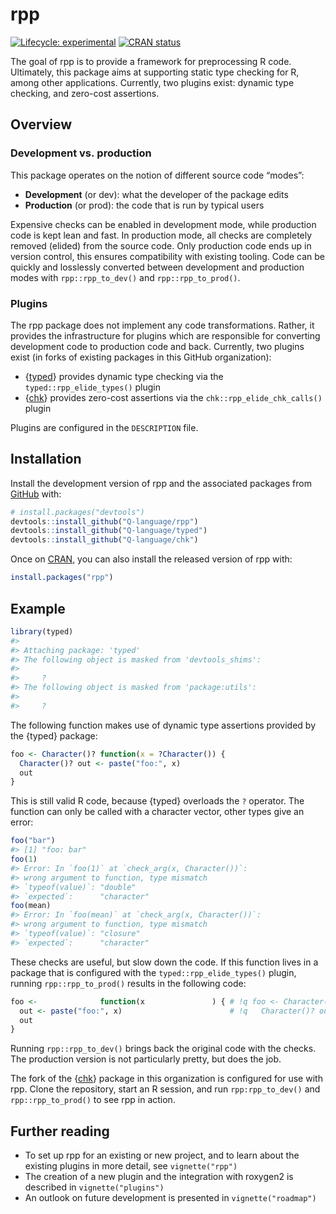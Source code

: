 
<!-- README.md is generated from README.Rmd. Please edit that file -->

# rpp

<!-- badges: start -->

[![Lifecycle:
experimental](https://img.shields.io/badge/lifecycle-experimental-orange.svg)](https://lifecycle.r-lib.org/articles/stages.html#experimental)
[![CRAN
status](https://www.r-pkg.org/badges/version/rpp)](https://CRAN.R-project.org/package=rpp)
<!-- badges: end -->

The goal of rpp is to provide a framework for preprocessing R code.
Ultimately, this package aims at supporting static type checking for R,
among other applications. Currently, two plugins exist: dynamic type
checking, and zero-cost assertions.

## Overview

### Development vs. production

This package operates on the notion of different source code “modes”:

-   **Development** (or dev): what the developer of the package edits
-   **Production** (or prod): the code that is run by typical users

Expensive checks can be enabled in development mode, while production
code is kept lean and fast. In production mode, all checks are
completely removed (elided) from the source code. Only production code
ends up in version control, this ensures compatibility with existing
tooling. Code can be quickly and losslessly converted between
development and production modes with `rpp::rpp_to_dev()` and
`rpp::rpp_to_prod()`.

### Plugins

The rpp package does not implement any code transformations. Rather, it
provides the infrastructure for plugins which are responsible for
converting development code to production code and back. Currently, two
plugins exist (in forks of existing packages in this GitHub
organization):

-   {[typed](https://github.com/Q-language/typed)} provides dynamic type
    checking via the `typed::rpp_elide_types()` plugin
-   {[chk](https://github.com/Q-language/chk)} provides zero-cost
    assertions via the `chk::rpp_elide_chk_calls()` plugin

Plugins are configured in the `DESCRIPTION` file.

## Installation

Install the development version of rpp and the associated packages from
[GitHub](https://github.com/) with:

``` r
# install.packages("devtools")
devtools::install_github("Q-language/rpp")
devtools::install_github("Q-language/typed")
devtools::install_github("Q-language/chk")
```

Once on [CRAN](https://CRAN.R-project.org), you can also install the
released version of rpp with:

``` r
install.packages("rpp")
```

## Example

``` r
library(typed)
#> 
#> Attaching package: 'typed'
#> The following object is masked from 'devtools_shims':
#> 
#>     ?
#> The following object is masked from 'package:utils':
#> 
#>     ?
```

The following function makes use of dynamic type assertions provided by
the {typed} package:

``` r
foo <- Character()? function(x = ?Character()) {
  Character()? out <- paste("foo:", x)
  out
}
```

This is still valid R code, because {typed} overloads the `?` operator.
The function can only be called with a character vector, other types
give an error:

``` r
foo("bar")
#> [1] "foo: bar"
foo(1)
#> Error: In `foo(1)` at `check_arg(x, Character())`:
#> wrong argument to function, type mismatch
#> `typeof(value)`: "double"   
#> `expected`:      "character"
foo(mean)
#> Error: In `foo(mean)` at `check_arg(x, Character())`:
#> wrong argument to function, type mismatch
#> `typeof(value)`: "closure"  
#> `expected`:      "character"
```

These checks are useful, but slow down the code. If this function lives
in a package that is configured with the `typed::rpp_elide_types()`
plugin, running `rpp::rpp_to_prod()` results in the following code:

``` r
foo <-              function(x               ) { # !q foo <- Character()? function(x = ?Character()) {
  out <- paste("foo:", x)                        # !q   Character()? out <- paste("foo:", x)
  out
}
```

Running `rpp::rpp_to_dev()` brings back the original code with the
checks. The production version is not particularly pretty, but does the
job.

The fork of the {[chk](https://github.com/Q-language/chk)} package in
this organization is configured for use with rpp. Clone the repository,
start an R session, and run `rpp:rpp_to_dev()` and `rpp::rpp_to_prod()`
to see rpp in action.

## Further reading

-   To set up rpp for an existing or new project, and to learn about the
    existing plugins in more detail, see `vignette("rpp")`
-   The creation of a new plugin and the integration with roxygen2 is
    described in `vignette("plugins")`
-   An outlook on future development is presented in
    `vignette("roadmap")`
